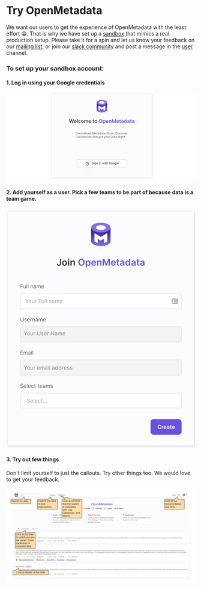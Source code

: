 # Try OpenMetadata

We want our users to get the experience of OpenMetadata with the least effort 😁. That is why we have set up a [sandbox](https://sandbox.open-metadata.org) that mimics a real production setup. Please take it for a spin and let us know your feedback on our [mailing list](mailto:openmetadata-user@googlegroups.com), or join our [slack community](https://slack.open-metadata.org/) and post a message in the [user](https://openmetadata.slack.com/archives/C02B38JFDDK) channel.

### To set up your sandbox account:

#### 1. Log in using your Google credentials

![](.gitbook/assets/welcome.png)

#### 2. Add yourself as a user. Pick a few teams to be part of because data is a team game.

![](.gitbook/assets/create-user.png)

#### 3. Try out few things

Don't limit yourself to just the callouts. Try other things too. We would love to get your feedback.

![](.gitbook/assets/openmetadata-sandbox.png)

